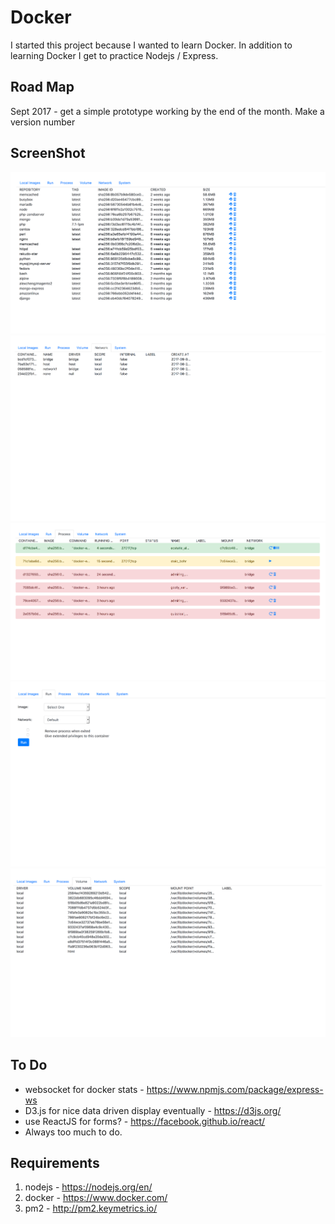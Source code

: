 # Docker
I started this project because I wanted to learn Docker.  In addition to learning Docker I get to practice Nodejs / Express.

## Road Map
Sept 2017 - get a simple prototype working by the end of the month.  Make a version number

## ScreenShot
![Screen Shot Docker Image](https://raw.githubusercontent.com/somethingweird/docker/master/gui/screenshots/ScreenShot_DockerImage.png)
![Screen Shot Docker Network](https://raw.githubusercontent.com/somethingweird/docker/master/gui/screenshots/ScreenShot_DockerNetwork.png)
![Screen Shot Docker Process](https://raw.githubusercontent.com/somethingweird/docker/master/gui/screenshots/ScreenShot_DockerProcess.png)
![Screen Shot Docker Run](https://raw.githubusercontent.com/somethingweird/docker/master/gui/screenshots/ScreenShot_DockerRun.png)
![Screen Shot Docker Volume](https://raw.githubusercontent.com/somethingweird/docker/master/gui/screenshots/ScreenShot_DockerVolume.png)

## To Do

- websocket for docker stats - https://www.npmjs.com/package/express-ws
- D3.js for nice data driven display eventually - https://d3js.org/
- use ReactJS for forms? - https://facebook.github.io/react/
- Always too much to do.

## Requirements

1. nodejs - https://nodejs.org/en/
2. docker - https://www.docker.com/
3. pm2 - http://pm2.keymetrics.io/
